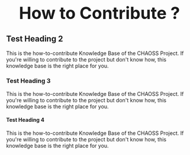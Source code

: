 <h1 style="font-size:45px; text-align:center">How to Contribute ?</h1>

## Test Heading 2

This is the how-to-contribute Knowledge Base of the CHAOSS Project. If you're willing to contribute to the project but don't know how, this knowledge base is the right place for you.

### Test Heading 3

This is the how-to-contribute Knowledge Base of the CHAOSS Project. If you're willing to contribute to the project but don't know how, this knowledge base is the right place for you.

#### Test Heading 4

This is the how-to-contribute Knowledge Base of the CHAOSS Project. If you're willing to contribute to the project but don't know how, this knowledge base is the right place for you.

